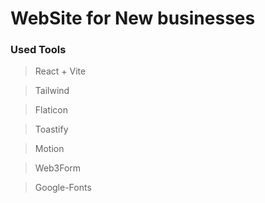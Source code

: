 # WebSite for  New businesses

### Used Tools

>React + Vite

>Tailwind

>Flaticon

>Toastify

>Motion

>Web3Form

>Google-Fonts

